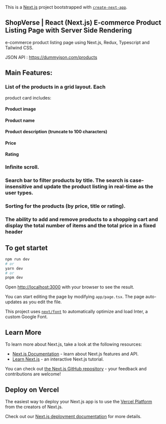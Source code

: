 This is a [Next.js](https://nextjs.org/) project bootstrapped with [`create-next-app`](https://github.com/vercel/next.js/tree/canary/packages/create-next-app).

## ShopVerse | React (Next.js) E-commerce Product Listing Page with Server Side Rendering

e-commerce product listing page using Next.js, Redux, Typescript
and Tailwind CSS.

JSON API : https://dummyjson.com/products

## Main Features:
### List of the products in a grid layout. Each
product card includes:
#### Product image
#### Product name
#### Product description (truncate to 100 characters)
#### Price 
#### Rating 

### Infinite scroll.

### Search bar to filter products by title. The search is case-insensitive and update the product listing in real-time as the user types.

### Sorting for the products (by price, title or rating).

### The ability to add and remove products to a shopping cart and display the total number of items and the total price in a fixed header


## To get startet

```bash
npm run dev
# or
yarn dev
# or
pnpm dev
```

Open [http://localhost:3000](http://localhost:3000) with your browser to see the result.

You can start editing the page by modifying `app/page.tsx`. The page auto-updates as you edit the file.

This project uses [`next/font`](https://nextjs.org/docs/basic-features/font-optimization) to automatically optimize and load Inter, a custom Google Font.

## Learn More

To learn more about Next.js, take a look at the following resources:

- [Next.js Documentation](https://nextjs.org/docs) - learn about Next.js features and API.
- [Learn Next.js](https://nextjs.org/learn) - an interactive Next.js tutorial.

You can check out [the Next.js GitHub repository](https://github.com/vercel/next.js/) - your feedback and contributions are welcome!

## Deploy on Vercel

The easiest way to deploy your Next.js app is to use the [Vercel Platform](https://vercel.com/new?utm_medium=default-template&filter=next.js&utm_source=create-next-app&utm_campaign=create-next-app-readme) from the creators of Next.js.

Check out our [Next.js deployment documentation](https://nextjs.org/docs/deployment) for more details.
